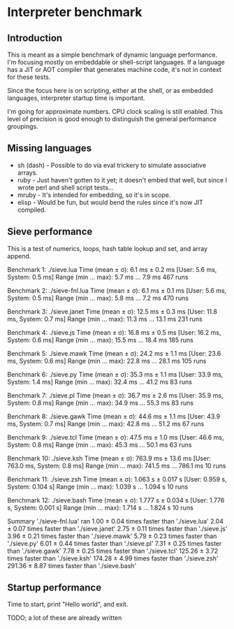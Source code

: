 # Interpreter benchmark

## Introduction

This is meant as a simple benchmark of dynamic language performance.  I'm focusing mostly on embeddable or shell-script languages.  If a language has a JIT or AOT compiler that generates machine code, it's not in context for these tests.

Since the focus here is on scripting, either at the shell, or as embedded languages, interpreter startup time is important.

I'm going for approximate numbers.  CPU clock scaling is still enabled.
This level of precision is good enough to distinguish the general performance groupings.

## Missing languages

* sh (dash) - Possible to do via eval trickery to simulate associative arrays.
* ruby - Just haven't gotten to it yet; it doesn't embed that well, but since I wrote perl and shell script tests...
* mruby - It's intended for embedding, so it's in scope.
* elisp - Would be fun, but would bend the rules since it's now JIT compiled.

## Sieve performance

This is a test of numerics, loops, hash table lookup and set, and array append.

Benchmark 1: ./sieve.lua
  Time (mean ± σ):       6.1 ms ±   0.2 ms    [User: 5.6 ms, System: 0.5 ms]
  Range (min … max):     5.7 ms …   7.9 ms    467 runs

Benchmark 2: ./sieve-fnl.lua
  Time (mean ± σ):       6.1 ms ±   0.1 ms    [User: 5.6 ms, System: 0.5 ms]
  Range (min … max):     5.8 ms …   7.2 ms    470 runs

Benchmark 3: ./sieve.janet
  Time (mean ± σ):      12.5 ms ±   0.3 ms    [User: 11.8 ms, System: 0.7 ms]
  Range (min … max):    11.3 ms …  13.1 ms    231 runs

Benchmark 4: ./sieve.js
  Time (mean ± σ):      16.8 ms ±   0.5 ms    [User: 16.2 ms, System: 0.6 ms]
  Range (min … max):    15.5 ms …  18.4 ms    185 runs

Benchmark 5: ./sieve.mawk
  Time (mean ± σ):      24.2 ms ±   1.1 ms    [User: 23.6 ms, System: 0.6 ms]
  Range (min … max):    22.8 ms …  28.1 ms    105 runs

Benchmark 6: ./sieve.py
  Time (mean ± σ):      35.3 ms ±   1.1 ms    [User: 33.9 ms, System: 1.4 ms]
  Range (min … max):    32.4 ms …  41.2 ms    83 runs

Benchmark 7: ./sieve.pl
  Time (mean ± σ):      36.7 ms ±   2.6 ms    [User: 35.9 ms, System: 0.8 ms]
  Range (min … max):    34.9 ms …  55.3 ms    83 runs

Benchmark 8: ./sieve.gawk
  Time (mean ± σ):      44.6 ms ±   1.1 ms    [User: 43.9 ms, System: 0.7 ms]
  Range (min … max):    42.8 ms …  51.2 ms    67 runs

Benchmark 9: ./sieve.tcl
  Time (mean ± σ):      47.5 ms ±   1.0 ms    [User: 46.6 ms, System: 0.8 ms]
  Range (min … max):    45.3 ms …  50.1 ms    63 runs

Benchmark 10: ./sieve.ksh
  Time (mean ± σ):     763.9 ms ±  13.6 ms    [User: 763.0 ms, System: 0.8 ms]
  Range (min … max):   741.5 ms … 786.1 ms    10 runs

Benchmark 11: ./sieve.zsh
  Time (mean ± σ):      1.063 s ±  0.017 s    [User: 0.959 s, System: 0.104 s]
  Range (min … max):    1.039 s …  1.094 s    10 runs

Benchmark 12: ./sieve.bash
  Time (mean ± σ):      1.777 s ±  0.034 s    [User: 1.776 s, System: 0.001 s]
  Range (min … max):    1.714 s …  1.824 s    10 runs

Summary
  './sieve-fnl.lua' ran
    1.00 ± 0.04 times faster than './sieve.lua'
    2.04 ± 0.07 times faster than './sieve.janet'
    2.75 ± 0.11 times faster than './sieve.js'
    3.96 ± 0.21 times faster than './sieve.mawk'
    5.79 ± 0.23 times faster than './sieve.py'
    6.01 ± 0.44 times faster than './sieve.pl'
    7.31 ± 0.25 times faster than './sieve.gawk'
    7.78 ± 0.25 times faster than './sieve.tcl'
  125.26 ± 3.72 times faster than './sieve.ksh'
  174.28 ± 4.99 times faster than './sieve.zsh'
  291.36 ± 8.87 times faster than './sieve.bash'

## Startup performance

Time to start, print "Hello world", and exit.

TODO; a lot of these are already written
